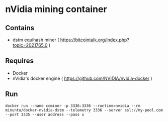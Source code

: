 # nVidia mining container 

## Contains

- dstm equihash miner ( https://bitcointalk.org/index.php?topic=2021765.0 )

## Requires

- Docker
- nVidia's docker engine ( https://github.com/NVIDIA/nvidia-docker )

## Run

```
docker run --name ccminer -p 3336:3336 --runtime=nvidia --rm minuntu/docker-nvidia-dstm --telemetry 3336 --server ssl://my-pool.com --port 3335 --user address --pass x
```
